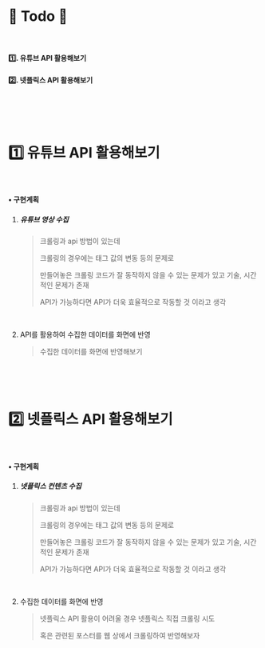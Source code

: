 # 📃 Todo 🥳

<br>

#### :one:. 유튜브 API 활용해보기

#### :two:. 넷플릭스 API 활용해보기

<br>

<br>

<br>

# :one: 유튜브 API 활용해보기

<br>

#### • 구현계획

1. ##### 유튜브 영상 수집

   >크롤링과 api 방법이 있는데
   >
   >크롤링의 경우에는 태그 값의 변동 등의 문제로 
   >
   >만들어놓은 크롤링 코드가 잘 동작하지 않을 수 있는 문제가 있고 기술, 시간적인 문제가 존재
   >
   >API가 가능하다면 API가 더욱 효율적으로 작동할 것 이라고 생각

   <br>

2. API를 활용하여 수집한 데이터를 화면에 반영

   >수집한 데이터를 화면에 반영해보기

<br>

<br>

<br>

# :two: 넷플릭스 API 활용해보기

<br>

#### • 구현계획

1. ##### 넷플릭스 컨텐츠 수집

   >크롤링과 api 방법이 있는데
   >
   >크롤링의 경우에는 태그 값의 변동 등의 문제로 
   >
   >만들어놓은 크롤링 코드가 잘 동작하지 않을 수 있는 문제가 있고 기술, 시간적인 문제가 존재
   >
   >API가 가능하다면 API가 더욱 효율적으로 작동할 것 이라고 생각

   <br>

2. 수집한 데이터를 화면에 반영

   >넷플릭스 API 활용이 어려울 경우 넷플릭스 직접 크롤링 시도
   >
   >혹은 관련된 포스터를 웹 상에서 크롤링하여 반영해보자